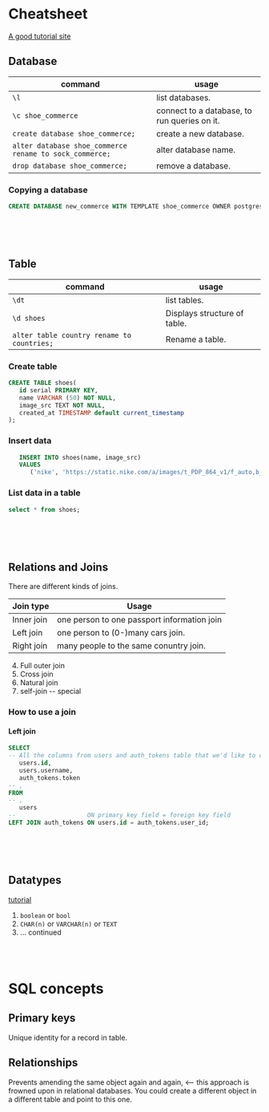 # Cheatsheet
[A good tutorial site](https://www.postgresqltutorial.com/)

## Database
| command | usage |
|---------|-------|
| `\l` | list databases. |
| `\c shoe_commerce` | connect to a database, to run queries on it. |
| `create database shoe_commerce;` | create a new database. |
| `alter database shoe_commerce rename to sock_commerce;` | alter database name. |
| `drop database shoe_commerce;` | remove a database. |

### Copying a database
```sql
CREATE DATABASE new_commerce WITH TEMPLATE shoe_commerce OWNER postgres;
```

<br/><br/><br/>

## Table
| command | usage |
|---------|-------|
| `\dt` | list tables. |
| `\d shoes` | Displays structure of table. |
| `alter table country rename to countries;` | Rename a table. |

### Create table
```sql
CREATE TABLE shoes(
   id serial PRIMARY KEY,
   name VARCHAR (50) NOT NULL,
   image_src TEXT NOT NULL,
   created_at TIMESTAMP default current_timestamp
);
```

### Insert data
```sql
   INSERT INTO shoes(name, image_src)
   VALUES
      ('nike', 'https://static.nike.com/a/images/t_PDP_864_v1/f_auto,b_rgb:f5f5f5/25ff6e8e-77e0-43de-b78b-37082b091533/air-jordan-1-mid-shoe-BpARGV.jpg');
```

### List data in a table
```sql
select * from shoes;
```

<br/><br/><br/>

## Relations and Joins
There are different kinds of joins. 

| Join type | Usage |
|-----------|-------|
| Inner join | one person to one passport information join |
| Left join | one person to (0-)many cars join. |
| Right join | many people to the same conuntry join. |
4. Full outer join
5. Cross join
6. Natural join
7. self-join -- special

### How to use a join

#### Left join
```sql
SELECT
-- All the columns from users and auth_tokens table that we'd like to display.
   users.id,
   users.username,
   auth_tokens.token
-- ,
FROM
-- ,
   users
--                    ON primary key field = foreign key field
LEFT JOIN auth_tokens ON users.id = auth_tokens.user_id;
```

<br/><br/><br/>

## Datatypes
[tutorial](https://www.postgresqltutorial.com/postgresql-data-types/)

1. `boolean` or `bool`
2.  `CHAR(n)` or `VARCHAR(n)` or `TEXT`
3. ... continued

<br/><br/>
# SQL concepts
## Primary keys
Unique identity for a record in table.

## Relationships
Prevents amending the same object again and again, <-- this approach is frowned upon in relational databases. 
You could create a different object in a different table and point to this one.
